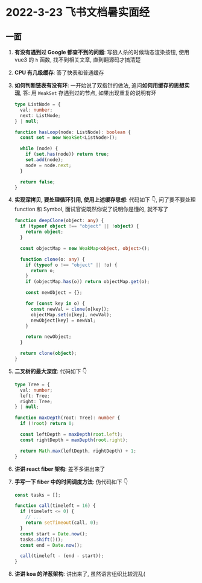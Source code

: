 # 2022-3-23 飞书文档暑实面经

## 一面

1. **有没有遇到过 Google 都查不到的问题**: 写狼人杀的时候动态渲染按钮, 使用 vue3 的 `h` 函数, 找不到相关文章, 直到翻源码才搞清楚
2. **CPU 有几级缓存**: 答了快表和普通缓存
3. **如何判断链表有没有环**: 一开始说了双指针的做法, 追问**如何用缓存的思想实现**, 答: 用 `WeakSet` 存遇到过的节点, 如果出现重复的说明有环

   ```ts
   type ListNode = {
     val: number;
     next: ListNode;
   } | null;

   function hasLoop(node: ListNode): boolean {
     const set = new WeakSet<ListNode>();

     while (node) {
       if (set.has(node)) return true;
       set.add(node);
       node = node.next;
     }

     return false;
   }
   ```

4. **实现深拷贝, 要处理循环引用, 使用上述缓存思想**: 代码如下 👇, 问了要不要处理 function 和 Symbol, 面试官说既然你说了说明你是懂的, 就不写了

   ```ts
   function deepClone(object: any) {
     if (typeof object !== "object" || !object) {
       return object;
     }

     const objectMap = new WeakMap<object, object>();

     function clone(o: any) {
       if (typeof o !== "object" || !o) {
         return o;
       }
       if (objectMap.has(o)) return objectMap.get(o);

       const newObject = {};

       for (const key in o) {
         const newVal = clone(o[key]);
         objectMap.set(o[key], newVal);
         newObject[key] = newVal;
       }

       return newObject;
     }

     return clone(object);
   }
   ```

5. **二叉树的最大深度**: 代码如下 👇

   ```ts
   type Tree = {
     val: number;
     left: Tree;
     right: Tree;
   } | null;

   function maxDepth(root: Tree): number {
     if (!root) return 0;

     const leftDepth = maxDepth(root.left);
     const rightDepth = maxDepth(root.right);

     return Math.max(leftDepth, rightDepth) + 1;
   }
   ```

6. **讲讲 react fiber 架构**: 差不多讲出来了
7. **手写一下 fiber 中的时间调度方法**: 伪代码如下 👇

   ```ts
   const tasks = [];

   function call(timeleft = 16) {
     if (timeleft <= 0) {
       // ...
       return setTimeout(call, 0);
     }
     const start = Date.now();
     tasks.shift()();
     const end = Date.now();

     call(timeleft - (end - start));
   }
   ```

8. **讲讲 koa 的洋葱架构**: 讲出来了, 虽然语言组织比较混乱(
